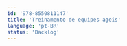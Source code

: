 ```yaml
---
id: '978-8550811147'
title: 'Treinamento de equipes ageis'
language: 'pt-BR'
status: 'Backlog'
---
```

